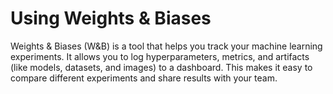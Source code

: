 # Using Weights & Biases  

Weights & Biases (W&B) is a tool that helps you track your machine learning experiments. It allows you to log hyperparameters, metrics, and artifacts (like models, datasets, and images) to a dashboard. This makes it easy to compare different experiments and share results with your team.
